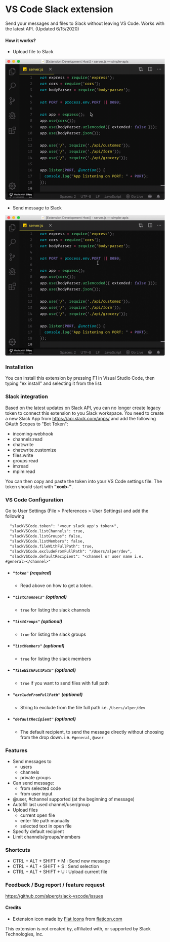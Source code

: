 # VS Code Slack extension
Send your messages and files to Slack without leaving VS Code. Works with the latest API. (Updated 6/15/2020)

#### How it works?
* Upload file to Slack

![Send message](assets/upload.gif)

* Send message to Slack

![Upload file](assets/message.gif)

### Installation
You can install this extension by pressing F1 in Visual Studio Code, then typing "ex install" and selecting it from the list.

### Slack integration
Based on the latest updates on Slack API, you can no longer create legacy token to connect this extension to you Slack workspace. You need to create a new Slack App from https://api.slack.com/apps/ and add the following OAuth Scopes to "Bot Token":

* incoming-webhook
* channels:read
* chat:write
* chat:write.customize
* files:write
* groups:read
* im:read
* mpim:read

You can then copy and paste the token into your VS Code settings file. The token should start with **"xoxb-"**.

### VS Code Configuration
Go to User Settings (File > Preferences > User Settings) and add the following 
```
  "slackVSCode.token": "<your slack app's token>",
  "slackVSCode.listChannels": true,
  "slackVSCode.listGroups": false,
  "slackVSCode.listMembers": false,
  "slackVSCode.fileWithFullPath": true,
  "slackVSCode.excludeFromFullPath": "/Users/alper/dev",
  "slackVSCode.defaultRecipient": "<channel or user name i.e. #general></channel>"
```

* ##### `"token"` (required)
    * Read above on how to get a token.

* ##### `"listChannels"` (optional)
    * `true` for listing the slack channels

* ##### `"listGroups"` (optional)
    * `true` for listing the slack groups

* ##### `"listMembers"` (optional)
    * `true` for listing the slack members

* ##### `"fileWithFullPath"` (optional)
    * `true` if you want to send files with full path

* ##### `"excludeFromFullPath"` (optional)
    * String to exclude from the file full path i.e. `/Users/alper/dev`

* ##### `"defaultRecipient"` (optional)
    * The default recipient, to send the message directly without choosing from the drop down. i.e. `#general`, `@user`

### Features
* Send messages to
    * users
    * channels
    * private groups
* Can send message:
    * from selected code
    * from user input
* @user, #channel supported (at the beginning of message)
* Autofill last used channel/user/group
* Upload files
    * current open file
    * enter file path manually
    * selected text in open file
* Specify default recipient
* Limit channels/groups/members

### Shortcuts
* CTRL + ALT + SHIFT + M : Send new message
* CTRL + ALT + SHIFT + S : Send selection
* CTRL + ALT + SHIFT + U : Upload current file

### Feedback / Bug report / feature request
https://github.com/alperg/slack-vscode/issues

   
#### Credits
* Extension icon made by [Flat Icons](https://www.flaticon.com/authors/flat-icons/ "Flat Icons") from [flaticon.com](https://www.flaticon.com/ "Flaticon")

This extension is not created by, affiliated with, or supported by Slack Technologies, Inc.